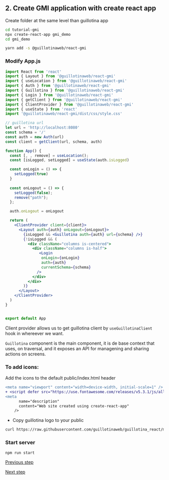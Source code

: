 

## 2. Create GMI application with create react app

Create folder at the same level than guillotina app

```bash
cd tutorial-gmi
npx create-react-app gmi_demo
cd gmi_demo

yarn add -s @guillotinaweb/react-gmi

```

### Modify App.js


```jsx
import React from 'react'
import { Layout } from '@guillotinaweb/react-gmi'
import { useLocation } from '@guillotinaweb/react-gmi'
import { Auth } from '@guillotinaweb/react-gmi'
import { Guillotina } from '@guillotinaweb/react-gmi'
import { Login } from '@guillotinaweb/react-gmi'
import { getClient } from '@guillotinaweb/react-gmi'
import { ClientProvider } from '@guillotinaweb/react-gmi'
import { useState } from 'react'
import '@guillotinaweb/react-gmi/dist/css/style.css'

// guillotina url
let url = 'http://localhost:8080'
const schema = '/'
const auth = new Auth(url)
const client = getClient(url, schema, auth)

function App() {
  const [, , remove] = useLocation();
  const [isLogged, setLogged] = useState(auth.isLogged)

  const onLogin = () => {
    setLogged(true)
  }
  
  const onLogout = () => {
    setLogged(false);
    remove("path");
  };

  auth.onLogout = onLogout

  return (
    <ClientProvider client={client}>
      <Layout auth={auth} onLogout={onLogout}>
        {isLogged && <Guillotina auth={auth} url={schema} />}
        {!isLogged && (
          <div className="columns is-centered">
            <div className="columns is-half">
               <Login
                onLogin={onLogin}
                auth={auth}
                currentSchema={schema}
              />
            </div>
          </div>
        )}
      </Layout>
    </ClientProvider>
  )
}


export default App
```

Client provider allows us to get guillotina client by `useGuillotinaClient` hook in whereever we want.

`Guillotina` component is the main component, it is de base context that uses, on traversal, and it exposes an API for managening and sharing actions on screens.

### To add icons:

Add the icons to the default public/index.html header

```diff
<meta name="viewport" content="width=device-width, initial-scale=1" />
+ <script defer src="https://use.fontawesome.com/releases/v5.3.1/js/all.js"></script>
<meta
      name="description"
      content="Web site created using create-react-app"
    />
```

- Copy guillotina logo to your public

```bash
curl https://raw.githubusercontent.com/guillotinaweb/guillotina_react/master/public/logo.svg > public/logo.svg

```

### Start server

```
npm run start
```


[Previous step](step-1-install-guillotina.md) 

[Next step](step-3-firsts-steps-gmi.md)
